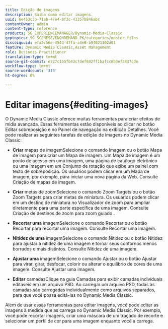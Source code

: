 ```yaml
---
title: Edição de imagens
description: Saiba como editar imagens.
uuid: 6e453c5b-71ab-47e4-8f3c-43357b846abc
contentOwner: admin
content-type: reference
products: SG_EXPERIENCEMANAGER/Dynamic-Media-Classic
geptopics: SG_SCENESEVENONDEMAND_PK/categories/master_files
discoiquuid: efa2c56e-4543-47fa-a4e8-b94021102d01
feature: Dynamic Media Classic,Asset Management
role: Business Practitioner
translation-type: tm+mt
source-git-commit: e727c1b5fb43c7def842ff1bafcc8b3ef3437cde
workflow-type: tm+mt
source-wordcount: '319'
ht-degree: 0%

---
```



# Editar imagens{#editing-images}

O Dynamic Media Classic oferece muitas ferramentas para criar efeitos de mídia avançada. Essas ferramentas estão disponíveis ao clicar no botão Editar sobreposição e no Painel de navegação na exibição Detalhes. Você pode realizar as seguintes tarefas de edição de imagens no Dynamic Media Classic:

* **Criar**
mapas de imagemSelecione o comando Imagem ou o botão Mapa de imagem para criar um Mapa de imagem. Um Mapa de imagem é um ponto de acesso em uma imagem, uma página de catálogo eletrônico ou uma imagem em um Conjunto de rotação que exibe um painel com texto de sobreposição. Os usuários podem clicar em um Mapa de imagem, por exemplo, para iniciar uma nova página da Web. Consulte Criação de mapas de imagem.

* **Criar**
metas de zoomSelecione o comando Zoom Targets ou o botão Zoom Targets para criar metas de miniatura. Os usuários podem clicar em um destino de miniatura no Visualizador de zoom para ampliar diretamente para uma parte específica de uma imagem. Consulte Criação de destinos de zoom para zoom guiado .

* **Recortar uma**
imagemSelecione o comando Recortar ou o botão Recortar para recortar uma imagem. Consulte Recortar uma imagem.

* **Nitidez de uma**
imagemSelecione o comando Nitidez ou o botão Nitidez para ajustar a nitidez de uma imagem e tornar seus contornos menos borrados e mais distintos. Consulte Nitidez de uma imagem.

* **Ajustar uma**
imagemSelecione o comando Ajustar ou o botão Ajustar para virar, girar, desfocar, colorir ou alterar o equilíbrio de cores de uma imagem. Consulte Ajustar uma imagem.

* **Editar**
camadasClique na guia Camadas para exibir camadas individuais editáveis em um arquivo PSD. Ao carregar um arquivo PSD, todas as camadas são carregadas individualmente como arquivos separados, para que você possa editá-las no Dynamic Media Classic.

Além de usar essas ferramentas para editar imagens, você pode editar as imagens à medida que as carrega no Dynamic Media Classic. Por exemplo, você pode recortar imagens, criar uma máscara de um traçado de recorte e selecionar um perfil de cor para uma imagem enquanto você a carrega.
